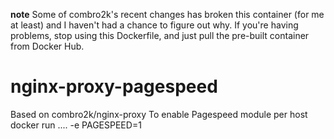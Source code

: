 **note** Some of combro2k's recent changes has broken this container (for me at least) and I haven't had a chance to figure out why. If you're having problems, stop using this Dockerfile, and just pull the pre-built container from Docker Hub.

nginx-proxy-pagespeed
=====================

Based on combro2k/nginx-proxy
To enable Pagespeed module per host 
docker run .... -e PAGESPEED=1
